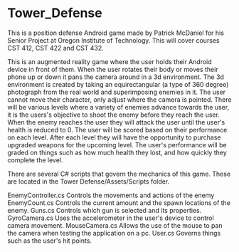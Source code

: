 # Tower_Defense
This is a position defense Android game made by Patrick McDaniel for his Senior Project at Oregon Institute of Technology.  This will cover courses CST 412, CST 422 and CST 432.


This is an augmented reality game where the user holds their Android device in front of them. When the user rotates their body or moves their phone up or down it
pans the camera around in a 3d environment.  The 3d environment is created by taking an equirectangular (a type of 360 degree) photograph from the real world and superimposing enemies in it.  The user cannot move their character, only adjust where the camera is pointed.  There will be various levels where a
variety of enemies advance towards the user, it is the users's objective to shoot the enemy before they reach the user.  When the enemy reaches the user they will
attack the user until the user's health is reduced to 0.  The user will be scored based on their performance on each level.  After each level they will have the
opportunity to purchase upgraded weapons for the upcoming level. The user's performance will be graded on things such as how much health they lost, and how quickly
they complete the level.

There are several C# scripts that govern the mechanics of this game. These are located in the Tower Defense/Assets/Scripts folder. 

EnemyController.cs            Controls the movements and actions of the enemy
EnemyCount.cs                 Controls the current amount and the spawn locations of the enemy.
Guns.cs                       Controls which gun is selected and its properties.
GyroCamera.cs                 Uses the accelerometer in the user's device to control camera movement.
MouseCamera.cs                Allows the use of the mouse to pan the camera when testing the application on a pc.
User.cs                       Governs things such as the user's hit points.
